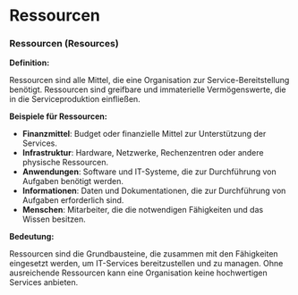 # Ressourcen

### **Ressourcen (Resources)**

**Definition:**

Ressourcen sind alle Mittel, die eine Organisation zur Service-Bereitstellung benötigt. Ressourcen sind greifbare und immaterielle Vermögenswerte, die in die Serviceproduktion einfließen.

**Beispiele für Ressourcen:**

- **Finanzmittel**: Budget oder finanzielle Mittel zur Unterstützung der Services.
- **Infrastruktur**: Hardware, Netzwerke, Rechenzentren oder andere physische Ressourcen.
- **Anwendungen**: Software und IT-Systeme, die zur Durchführung von Aufgaben benötigt werden.
- **Informationen**: Daten und Dokumentationen, die zur Durchführung von Aufgaben erforderlich sind.
- **Menschen**: Mitarbeiter, die die notwendigen Fähigkeiten und das Wissen besitzen.

**Bedeutung:**

Ressourcen sind die Grundbausteine, die zusammen mit den Fähigkeiten eingesetzt werden, um IT-Services bereitzustellen und zu managen. Ohne ausreichende Ressourcen kann eine Organisation keine hochwertigen Services anbieten.

